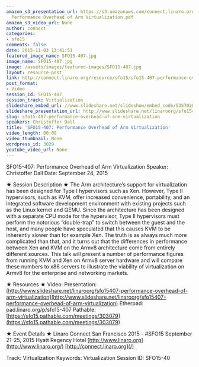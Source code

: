 ```yaml
---
amazon_s3_presentation_url: https://s3.amazonaws.com/connect.linaro.org/sfo15/Presentations/09-24-Thursday/SFO15-407-
  Performance Overhead of Arm Virtualization.pdf
amazon_s3_video_url: None
author: connect
categories:
- sfo15
comments: false
date: 2015-11-03 13:41:51
featured_image_name: SFO15-407.jpg
image_name: SFO15-407.jpg
image: /assets/images/featured-images/SFO15-407.jpg
layout: resource-post
link: http://connect.linaro.org/resource/sfo15/sfo15-407-performance-overhead-of-arm-virtualization/
post_format:
- Video
session_id: SFO15-407
session_track: Virtualization
slideshare_embed_url: //www.slideshare.net/slideshow/embed_code/53570285
slideshare_presentation_url: http://www.slideshare.net/linaroorg/sfo15407-performance-overhead-of-arm-virtualization
slug: sfo15-407-performance-overhead-of-arm-virtualization
speakers: Christoffer Dall
title: 'SFO15-407: Performance Overhead of Arm Virtualization'
video_length: 00:00
video_thumbnail: None
wordpress_id: 3029
youtube_video_url: None
---
```


SFO15-407: Performance Overhead of Arm Virtualization
Speaker: Christoffer Dall
Date: September 24, 2015

★ Session Description ★
The Arm architecture’s support for virtualization has been designed for Type I hypervisors such as Xen. However, Type II hypervisors, such as KVM, offer increased convenience, portability, and an integrated software development environment with existing projects such as the Linux kernel and QEMU. Since the architecture has been designed with a separate CPU mode for the hypervisor, Type II hypervisors must perform the notorious “double-trap” to switch between the guest and the host, and many people have speculated that this causes KVM to be inherently slower than for example Xen. The truth is as always much more complicated than that, and it turns out that the differences in performance between Xen and KVM on the Armv8 architecture come from entirely different sources. This talk will present a number of performance figures from running KVM and Xen on Armv8 server hardware and will compare these numbers to x86 servers to illustrate the viability of virtualization on Armv8 for the enterprise and networking markets.

★ Resources ★
Video:
Presentation: [http://www.slideshare.net/linaroorg/sfo15407-performance-overhead-of-arm-virtualization](http://www.slideshare.net/linaroorg/sfo15407-performance-overhead-of-arm-virtualization)
Etherpad: pad.linaro.org/p/sfo15-407
Pathable: [https://sfo15.pathable.com/meetings/303079](https://sfo15.pathable.com/meetings/303079)

★ Event Details ★
Linaro Connect San Francisco 2015 - #SFO15
September 21-25, 2015
Hyatt Regency Hotel
[http://www.linaro.org](http://www.linaro.org/)
[http://connect.linaro.org](/)

Track: Virtualization
Keywords: Virtualization
Session ID: SFO15-40
